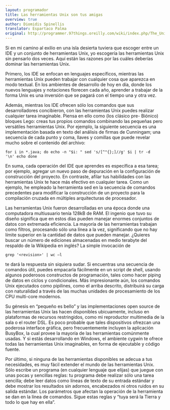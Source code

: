 ```yaml
---
layout: programador
title: Las herramientas Unix son tus amigas
overview: true
author: Diomidis Spinellis
translator: Espartaco Palma
original: http://programmer.97things.oreilly.com/wiki/index.php/The_Unix_Tools_Are_Your_Friends
---
```


Si en mi camino al exilio en una isla desierta tuviera que escoger entre
un IDE y un conjunto de herramientas Unix, yo escogería las herramientas
Unix sin pensarlo dos veces. Aquí están las razones por las cuáles
deberías dominar las herramientas Unix.

Primero, los IDE se enfocan en lenguajes específicos, mientras las
herramientas Unix pueden trabajar con cualquier cosa que aparezca en
modo textual. En los ambientes de desarrollo de hoy en día, donde los
nuevos lenguajes y notaciones florecen cada año, aprender a trabajar de
la forma Unix es una inversión que se pagará con el tiempo una y otra
vez.

Además, mientras los IDE ofrecen sólo los comandos que sus
desarrolladores concibieron, con las herramientas Unix puedes realizar
cualquier tarea imaginable. Piensa en ello como (los clásico pre-
Biónico) bloques Lego: creas tus propios comandos combinando las
pequeñas pero versátiles herramientas Unix. Por ejemplo, la siguiente
secuencia es una implementación basada en texto del análisis de firmas
de Cunningam; una secuencia de cada punto y coma, llaves y comillas que
puede revelar mucho sobre el contenido del archivo:

    for i in *.java; do echo -n "$i: " sed 's/[^"{};]//g' $i | tr -d
    '\n' echo done

En suma, cada operación del IDE que aprendes es específica a esa tarea;
por ejemplo, agregar un nuevo paso de depuración en la configuración de
construcción del proyecto. En contraste, afilar tus habilidades con las
herramientas Unix te hace más efectivo en cualquier tarea. Como un
ejemplo, he empleado la herramienta sed en la secuencia de comandos
precedentes para modificar la construcción de un proyecto para la
compilación cruzada en múltiples arquitecturas de procesador.

Las herramientas Unix fueron desarrolladas en una época donde una
computadora multiusuario tenía 128kB de RAM. El ingenio que tuvo su
diseño significa que en estos días pueden manejar enormes conjuntos de
datos con extremada eficiencia. La mayoría de las herramientas trabajan
como filtros, procesando sólo una línea a la vez, significando que no
hay límite superior en la cantidad de datos que pueden manejar. ¿Quieres
buscar un número de ediciones almacenadas en medio terabyte del respaldo
de la Wikipedia en inglés? La simple invocación de


    grep '<revision>' | wc –l

te dará la respuesta sin siquiera sudar. Si encuentras una secuencia de
comandos útil, puedes empacarla fácilmente en un script de shell, usando
algunos poderosos constructos de programación, tales como hacer piping
de datos en ciclos y condicionales. Más impresionante aún, los comandos
Unix ejecutados como pipilines, como el arriba descrito, distribuirá su
carga con naturalidad a través de las muchas unidades de procesamiento
de los CPU multi-core modernos.

Su génesis en “pequeño es bello” y las implementaciones open source de
las herramientas Unix las hacen disponibles ubicuamente, incluso en
plataformas de recursos restringidos, como mi reproductor multimedia de
la sala o el router DSL. Es poco probable que tales dispositivos
ofrezcan una poderosa interface gráfica, pero frecuentemente incluyen la
aplicación BusyBox, la cual provee la mayoría de las herramientas
comúnmente usadas. Y si estás desarrollando en Windows, el ambiente
cygwin te ofrece todas las herramientas Unix imaginables, en forma de
ejecutable y código fuente.

Por último, si ninguna de las herramientas disponibles se adecua a tus
necesidades, es muy fácil extender el mundo de las herramientas Unix.
Sólo escribe un programa (en cualquier lenguaje que elijas) que juegue
con unas pocas y sencillas reglas: tu programa debe realizar sólo una
tarea sencilla; debe leer datos como líneas de texto de su entrada
estándar y debe mostrar los resultados sin adornos, encabezados ni otros
ruidos en su salida estándar. Los parámetros que afectan la operación de
la herramienta se dan en la línea de comandos. Sigue estas reglas y
“tuya será la Tierra y todo lo que hay en ella”.
